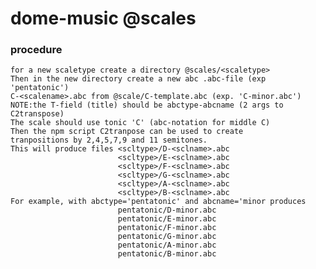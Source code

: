 # dome-music @scales

### procedure
    for a new scaletype create a directory @scales/<scaletype>
    Then in the new directory create a new abc .abc-file (exp 'pentatonic')
    C-<scalename>.abc from @scale/C-template.abc (exp. 'C-minor.abc')
    NOTE:the T-field (title) should be abctype-abcname (2 args to C2transpose)
    The scale should use tonic 'C' (abc-notation for middle C)
    Then the npm script C2tranpose can be used to create
    tranpositions by 2,4,5,7,9 and 11 semitones.
    This will produce files <scltype>/D-<sclname>.abc
                            <scltype>/E-<sclname>.abc
                            <scltype>/F-<sclname>.abc
                            <scltype>/G-<sclname>.abc
                            <scltype>/A-<sclname>.abc
                            <scltype>/B-<sclname>.abc
    For example, with abctype='pentatonic' and abcname='minor produces
                            pentatonic/D-minor.abc
                            pentatonic/E-minor.abc
                            pentatonic/F-minor.abc
                            pentatonic/G-minor.abc
                            pentatonic/A-minor.abc
                            pentatonic/B-minor.abc


